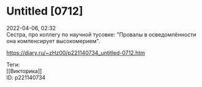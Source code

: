 Untitled [0712]
================

   
 2022-04-06, 02:32   
  Сестра, про коллегу по научной тусовке: "Провалы в осведомлённости она компенсирует высокомерием".   
    
 <https://diary.ru/~zHz00/p221140734_untitled-0712.htm>   
   
 Теги:   
 [[Викторика]]   
 ID: p221140734